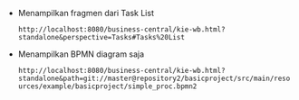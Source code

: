 
* Menampilkan fragmen dari Task List

  `http://localhost:8080/business-central/kie-wb.html?standalone&perspective=Tasks#Tasks%20List`

* Menampilkan BPMN diagram saja

  `http://localhost:8080/business-central/kie-wb.html?standalone&path=git://master@repository2/basicproject/src/main/resources/example/basicproject/simple_proc.bpmn2`
